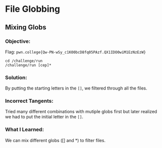 # File Globbing
## Mixing Globs

### Objective: 

Flag: `pwn.college{Qw-PN-wSy_c1K00bcD8fq05PAzf.QX1IDO0wiM1EzNzEzW}`

```
cd /challenge/run
/challenge/run [cep]*
```

### Solution:

By putting the starting letters in the `[]`, we filtered through all the files.

### Incorrect Tangents:

Tried many different combinations with mutiple globs first but later realized we had to put the initial letter in the `[]`.

### What I Learned: 

We can mix different globs ([] and *) to filter files.
